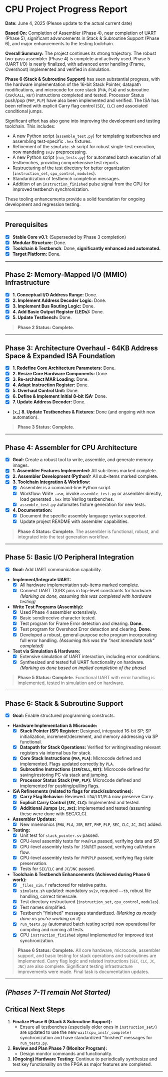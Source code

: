 # CPU Project Progress Report

**Date:** June 4, 2025 (Please update to the actual current date)

**Based On:** Completion of Assembler (Phase 4), near completion of UART (Phase 5), significant advancements in Stack & Subroutine Support (Phase 6), and major enhancements to the testing toolchain.

**Overall Summary:**
The project continues its strong trajectory. The robust two-pass assembler (Phase 4) is complete and actively used. Phase 5 (UART I/O) is nearly finalized, with advanced error handling (Frame, Overshoot) implemented and verified in simulation.

**Phase 6 (Stack & Subroutine Support)** has seen substantial progress, with the hardware implementation of the 16-bit Stack Pointer, datapath modifications, and microcode for core stack (`PHA`, `PLA`) and subroutine (`JSR`/`CALL`, `RET`) instructions completed and tested. Processor Status push/pop (`PHP`, `PLP`) have also been implemented and verified. The ISA has been refined with explicit Carry flag control (`SEC`, `CLC`) and associated conditional jumps.

Significant effort has also gone into improving the development and testing toolchain. This includes:

* A new Python script (`assemble_test.py`) for templating testbenches and assembling test-specific `.hex` fixtures.
* Refinement of the `simulate.sh` script for robust single-test execution, now mandating `sv2v` preprocessing.
* A new Python script (`run_tests.py`) for automated batch execution of all testbenches, providing comprehensive test reports.
* Restructuring of the test directory for better organization (`instruction_set`, `cpu_control`, `modules`).
* Standardization of testbench completion messages.
* Addition of an `instruction_finished` pulse signal from the CPU for improved testbench synchronization.

These tooling enhancements provide a solid foundation for ongoing development and regression testing.

---

## Prerequisites

* [x] **Stable Core v0.1**: (Superseded by Phase 3 completion)
* [x] **Modular Structure**: Done.
* [x] **Toolchain & Testbench**: Done, **significantly enhanced and automated.**
* [x] **Target Platform:** Done.

---

## Phase 2: Memory‑Mapped I/O (MMIO) Infrastructure

* [x] **1. Conceptual I/O Address Range:** Done.
* [x] **2. Implement Address Decoder Logic:** Done.
* [x] **3. Implement Bus Routing Logic:** Done.
* [x] **4. Add Basic Output Register (LEDs):** Done.
* [x] **5. Update Testbench:** Done.

> **Phase 2 Status:** **Complete.**

---

## Phase 3: Architecture Overhaul - 64KB Address Space & Expanded ISA Foundation

* [x] **1. Redefine Core Architecture Parameters:** Done.
* [x] **2. Resize Core Hardware Components:** Done.
* [x] **3. Re-architect MAR Loading:** Done.
* [x] **4. Adapt Instruction Register:** Done.
* [x] **5. Overhaul Control Unit:** Done.
* [x] **6. Define & Implement Initial 8-bit ISA:** Done.
* [x] **7. Update Address Decoder:** Done.
* [x_] **8. Update Testbenches & Fixtures:** Done (and ongoing with new automation).

> **Phase 3 Status:** **Complete.**

---

## Phase 4: Assembler for CPU Architecture

* [x] **Goal:** Create a robust tool to write, assemble, and generate memory images.
* [x] **1. Assembler Features Implemented:** All sub-items marked complete.
* [x] **2. Assembler Development (Python):** All sub-items marked complete.
* [x] **3. Toolchain Integration & Workflow:**
  * [x] Assembler is a command-line Python script.
  * [x] Workflow: Write `.asm`, invoke `assemble_test.py` or assembler directly, load generated `.hex` into Verilog testbenches.
  * [x] `assemble_test.py` automates fixture generation for new tests.
* [x] **4. Documentation:**
  * [x] Document the specific assembly language syntax supported.
  * [x] Update project README with assembler capabilities.

> **Phase 4 Status:** **Complete.** The assembler is functional, robust, and integrated into the test generation workflow.

---

## Phase 5: Basic I/O Peripheral Integration

* [x] **Goal:** Add UART communication capability.
* **Implement/Integrate UART:**
  * [x] All hardware implementation sub-items marked complete.
  * [x] Connect UART TX/RX pins in top-level constraints for hardware. *(Marking as done, assuming this was completed with hardware testing)*
* **Write Test Programs (Assembly):**
  * [x] Used Phase 4 assembler extensively.
  * [x] Basic send/receive character tested.
  * [x] Test program for Frame Error detection and clearing. **Done.**
  * [x] Test program for Overshoot Error detection and clearing. **Done.**
  * [x] Developed a robust, general-purpose echo program incorporating full error handling. *(Assuming this was the "next immediate task" completed)*
* **Test via Simulation & Hardware:**
  * [x] Extensive simulation of UART interaction, including error conditions.
  * [x] Synthesized and tested full UART functionality on hardware. *(Marking as done based on implied completion of the phase)*

> **Phase 5 Status:** **Complete.** Functional UART with error handling is implemented, tested in simulation and on hardware.

---

## Phase 6: Stack & Subroutine Support

* [x] **Goal:** Enable structured programming constructs.
* **Hardware Implementation & Microcode:**
  * [x] **Stack Pointer (SP) Register:** Designed, integrated 16-bit SP; SP initialization, increment/decrement, and memory addressing via SP functional.
  * [x] **Datapath for Stack Operations:** Verified for writing/reading relevant registers via internal bus for stack.
  * [x] **Core Stack Instructions (`PHA`, `PLA`):** Microcode defined and implemented. Flags updated correctly by `PLA`.
  * [x] **Subroutine Instructions (`JSR`/`CALL`, `RET`):** Microcode defined for saving/restoring PC via stack and jumping.
  * [x] **Processor Status Stack (`PHP`, `PLP`):** Microcode defined and implemented for pushing/pulling flags.
* **ISA Refinements (related to flags for stack/subroutines):**
  * [x] **Carry Flag Behavior:** Reviewed. `LDA`/`LDI`/`PLA` now preserve Carry.
  * [x] **Explicit Carry Control (`SEC`, `CLC`):** Implemented and tested.
  * [x] **Additional Jumps (`JC`, `JNC`):** Implemented and tested (assuming these were done with SEC/CLC).
* **Assembler Updates:**
  * [x] New mnemonics (`PHA`, `PLA`, `JSR`, `RET`, `PHP`, `PLP`, `SEC`, `CLC`, `JC`, `JNC`) added.
* **Testing:**
  * [x] Unit test for `stack_pointer.sv` passed.
  * [x] CPU-level assembly tests for `PHA`/`PLA` passed, verifying data and SP.
  * [x] CPU-level assembly tests for `JSR`/`RET` passed, verifying call/return flow.
  * [x] CPU-level assembly tests for `PHP`/`PLP` passed, verifying flag state preservation.
  * [x] Tests for `SEC`/`CLC` and `JC`/`JNC` passed.
* **Toolchain & Testbench Enhancements (Achieved during Phase 6 work):**
  * [x] `_files_sim.f` refactored for relative paths.
  * [x] `simulate.sh` updated: mandatory `sv2v`, required `--tb`, robust file handling, correct timescale.
  * [x] Test directory restructured (`instruction_set`, `cpu_control`, `modules`).
  * [x] Test names simplified.
  * [x] Testbench "finished" messages standardized. *(Marking as mostly done as you're working on it)*
  * [x] `run_tests.py` (automated batch testing script) now operational for compiling and running all tests.
  * [x] CPU `instruction_finished` signal implemented for improved test synchronization.

> **Phase 6 Status:** **Complete.** All core hardware, microcode, assembler support, and basic testing for stack operations and subroutines are implemented. Carry flag logic and related instructions (`SEC`, `CLC`, `JC`, `JNC`) are also complete. Significant testing infrastructure improvements were made. Final task is documentation updates.

---

*(Phases 7-11 remain Not Started)*
---

## Critical Next Steps

1. **Finalize Phase 6 (Stack & Subroutine Support):**
    * Ensure all testbenches (especially older ones in `instruction_set/`) are updated to use the new `wait(cpu_instr_complete)` synchronization and have standardized "finished" messages for `run_tests.py`.
2. **Review and Plan Phase 7 (Monitor Program):**
    * Design monitor commands and functionality.
3. **(Ongoing) Hardware Testing:** Continue to periodically synthesize and test key functionality on the FPGA as major features are completed.

---
